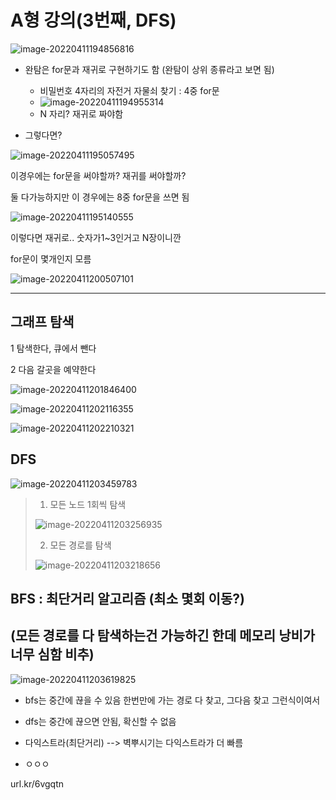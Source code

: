 # A형 강의(3번째, DFS)

![image-20220411194856816](A%ED%98%95%20%EA%B0%95%EC%9D%98(3%EB%B2%88%EC%A7%B8,%20DFS).assets/image-20220411194856816.png)

* 완탐은 for문과 재귀로 구현하기도 함 (완탐이 상위 종류라고 보면 됨)
  * 비밀번호 4자리의 자전거 자물쇠 찾기 : 4중 for문
  * ![image-20220411194955314](A%ED%98%95%20%EA%B0%95%EC%9D%98(3%EB%B2%88%EC%A7%B8,%20DFS).assets/image-20220411194955314.png)
  * N 자리?  재귀로 짜야함



* 그렇다면?

![image-20220411195057495](A%ED%98%95%20%EA%B0%95%EC%9D%98(3%EB%B2%88%EC%A7%B8,%20DFS).assets/image-20220411195057495.png)

이경우에는 for문을 써야할까? 재귀를 써야할까?

둘 다가능하지만 이 경우에는 8중 for문을 쓰면 됨



![image-20220411195140555](A%ED%98%95%20%EA%B0%95%EC%9D%98(3%EB%B2%88%EC%A7%B8,%20DFS).assets/image-20220411195140555.png)

이렇다면 재귀로.. 숫자가1~3인거고 N장이니깐 

for문이 몇개인지 모름

![image-20220411200507101](A%ED%98%95%20%EA%B0%95%EC%9D%98(3%EB%B2%88%EC%A7%B8,%20DFS).assets/image-20220411200507101.png)



---

## 그래프 탐색

1 탐색한다, 큐에서 뺀다

2 다음 갈곳을 예약한다

![image-20220411201846400](A%ED%98%95%20%EA%B0%95%EC%9D%98(3%EB%B2%88%EC%A7%B8,%20DFS).assets/image-20220411201846400.png)



![image-20220411202116355](A%ED%98%95%20%EA%B0%95%EC%9D%98(3%EB%B2%88%EC%A7%B8,%20DFS).assets/image-20220411202116355.png)



![image-20220411202210321](A%ED%98%95%20%EA%B0%95%EC%9D%98(3%EB%B2%88%EC%A7%B8,%20DFS).assets/image-20220411202210321.png)



## DFS

![image-20220411203459783](A%ED%98%95%20%EA%B0%95%EC%9D%98(3%EB%B2%88%EC%A7%B8,%20DFS).assets/image-20220411203459783.png)



> 1. 모든 노드 1회씩 탐색
>
> ![image-20220411203256935](A%ED%98%95%20%EA%B0%95%EC%9D%98(3%EB%B2%88%EC%A7%B8,%20DFS).assets/image-20220411203256935.png)
>
> 2. 모든 경로를 탐색 
>
> ![image-20220411203218656](A%ED%98%95%20%EA%B0%95%EC%9D%98(3%EB%B2%88%EC%A7%B8,%20DFS).assets/image-20220411203218656.png)





## BFS : 최단거리 알고리즘 (최소 몇회 이동?)

## (모든 경로를 다 탐색하는건 가능하긴 한데 메모리 낭비가 너무 심함 비추) 

![image-20220411203619825](A%ED%98%95%20%EA%B0%95%EC%9D%98(3%EB%B2%88%EC%A7%B8,%20DFS).assets/image-20220411203619825.png)



* bfs는 중간에 끊을 수 있음 한번만에 가는 경로 다 찾고, 그다음 찾고 그런식이여서
* dfs는 중간에 끊으면 안됨, 확신할 수 없음

* 다익스트라(최단거리) --> 벽뿌시기는 다익스트라가 더 빠름
* ㅇㅇㅇ



url.kr/6vgqtn


